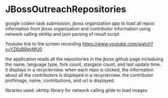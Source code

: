 # JBossOutreachRepositories
google codein task submission, jboss organization app to load all repos information from jboss organization and contributor information using network calling okhttp and json parsing of result script

Youtube link to the screen recording
https://www.youtube.com/watch?v=YZ6zB9dyMU0

the application reads all the repositories in the jboss github page includuing the name, language type, fork count, stargaze count, 
and last update time. it displays in a recyclerview. when each repo is clicked, the information about all the contributors is displayed in a recyclerview. the contributor profimage, name, contributions, and url is displayed. 

libraries used:
okhttp library for network calling
glide to load images

